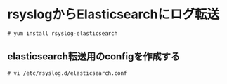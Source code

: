 # rsyslogからElasticsearchにログ転送
```
# yum install rsyslog-elasticsearch
```
## elasticsearch転送用のconfigを作成する
```
# vi /etc/rsyslog.d/elasticsearch.conf
```
```

```
